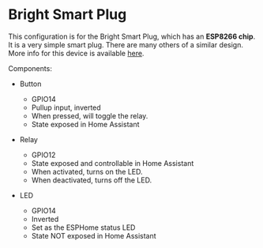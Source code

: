 # Bright Smart Plug
This configuration is for the Bright Smart Plug, which has an **ESP8266 chip**.
It is a very simple smart plug. There are many others of a similar design.
More info for this device is available [here](https://templates.blakadder.com/bright_741235077565.html).

Components:
- Button
    - GPIO14
    - Pullup input, inverted
    - When pressed, will toggle the relay.
    - State exposed in Home Assistant

- Relay
    - GPIO12
    - State exposed and controllable in Home Assistant
    - When activated, turns on the LED.
    - When deactivated, turns off the LED.

- LED
    - GPIO14
    - Inverted
    - Set as the ESPHome status LED
    - State NOT exposed in Home Assistant